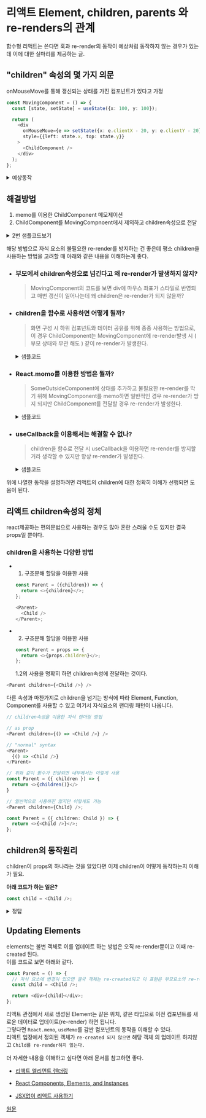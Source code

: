 # 리액트 Element, children, parents 와 re-renders의 관계

함수형 리액트는 쓴다면 훅과 re-render의 동작이 예상처럼 동작하지 않는 경우가 있는데 이에 대한 실마리를 제공하는 글.

## "children" 속성의 몇 가지 의문

onMouseMove를 통해 갱신되는 상태를 가진 컴포넌트가 있다고 가정

```typescript
const MovingComponent = () => {
  const [state, setState] = useState({x: 100, y: 100});

  return (
    <div
      onMouseMove={e => setState({x: e.clientX - 20, y: e.clientY - 20})}
      style={{left: state.x, top: state.y}}
    >
      <ChildComponent />
    </div>
  );
};
```

<details>
    <summary>예상동작</summary>

1. state값이 갱신
2. MovingComponent re-render발생
3. ChildComponent re-render 발생
4. ChildComponent에 무거운 연산이 있다면 마우스를 움직일 때마다 화면 퍼포먼스에 문제가 발생할 확률이 증가( 최적화 필요 )

</details>

## 해결방법

1.  memo를 이용한 ChildComponent 메모제이션
2.  ChildComponent를 MovingCompnoent에서 제외하고 children속성으로 전달

<details>
  <summary>2번 샘플코드보기</summary>

```typescript
const MovingComponent = ({children}) => {
  const [state, setState] = useState({x: 100, y: 100});

  return (
    <div
      onMouseMove={e => setState({x: e.clientX - 20, y: e.clientY - 20})}
      style={{left: state.x, top: state.y}}
    >
      // 기존 ChildCompnent자리를 children으로 대체
      {children}
    </div>
  );
};

// ChildCompnent전달을 위한 래퍼객체 선언
const SomeOutSideComponent = () => {
  return (
    <MovingComponent>
      <ChildCompnent />
    </MovingComponent>
  );
};
```

위와 같은 방식을 적용하면 ChildComponent는 SomeSideComponent에서 관리하는 속성이 되고 MovingComponent의 상태변경에 영향을 받지 않는다.

</details>

해당 방법으로 자식 요소의 불필요한 re-render를 방지하는 건 좋은데 평소 children을 사용하는 방법을 고려할 때 아래와 같은 내용을 이해하는게 좋다.

- ### 부모에서 children속성으로 넘긴다고 왜 re-render가 발생하지 않지?

  > MovingComponent의 코드를 보면 div에 마우스 좌표가 스타일로 반영되고 매번 갱신이 일어나는데 왜 children은 re-render가 되지 않을까?

- ### children을 함수로 사용하면 어떻게 될까?

  > 화면 구성 시 하위 컴포넌트와 데이터 공유를 위해 종종 사용하는 방법으로, 이 경우 ChildComponent는 MovingComponent에 re-render발생 시 ( 부모 상태와 무관 해도 ) 같이 re-render가 발생한다.

    <details>
        <summary>샘플코드</summary>

  ```typescript

  const MovingComponent = ({ children }) => {

    return (
      <div ...// callbacks same as before
      >
        // 자식요소를 render함수를 통해 구성
        // 상태와는 무관한 데이터 전달
        {children({ data: 'something' })}
      </div>
    );
  };

  const SomeOutsideComponent = () => {
    return (
      <MovingComponent>
      // ChildComponent는 MovingComponent에 상태변경 시 re-render
      // 전달되는 data를 사용하지 않음.
      {() => <ChildComponent />}
      </MovingComponent>
    )
  }

  ```

  </details>

- ### React.momo를 이용한 방법은 뭘까?

  > SomeOutsideComponent에 상태를 추가하고 불필요한 re-render를 막기 위해 MovingComponent를 memo하면 일반적인 경우 re-render가 방지 되지만 ChildComponent를 전달할 경우 re-render가 발생한다.

    <details>
        <summary>샘플코드</summary>

  ```typescript
  // wrapping MovingComponent in memo to prevent it from re-rendering
  const MovingComponentMemo = React.memo(MovingComponent);
  const SomeOutsideComponent = () => {
  // trigger re-renders here with state
  const [state, setState] = useState();

  return (
    <MovingComponentMemo>
      <!-- 자식요소는 SomeOutsideComponent에 상태변경에 따라 re-render됨 -->
      <ChildComponent />
    </MovingComponentMemo>
  )
  ```

  위 상황에서는 MovingComponent를 memo하는 게 아니라 ChildComponent를 memo하면 원하는 동작을 한다.

  ```typescript
    const ChildComponentMemo = React.memo(ChildComponent);

    const SomeOutsideComponent = () => {
      const [state, setState] = useState();

      return (
        <MovingComponent>
          <!--MovingComponent을 memo하지 않아도 자식요소는 re-render하지 않음 -->
          <ChildComponentMemo />
        </MovingComponent>
      )
    }
  ```

</details>

- ### useCallback을 이용해서는 해결할 수 없나?

  > children을 함수로 전달 시 useCallback을 이용하면 re-render를 방지할 거라 생각할 수 있지만 항상 re-render가 발생한다.

  <details>  
    <summary>샘플코드</summary>

  ```typescript
  const SomeOutsideComponent = () => {

    const [state, setState] = useState();

    // useCallback을 이용한 렌더함수 기억
    const child = useCallback(() => {
      return <ChildComponent />;
    }, []);

    return (
      <MovingComponent>
        <!-- 랜더함수를 memo했지만 별 도움이 안됨 -->
        {child}
      </MovingComponent>
    )
  };
  ```

  </details>

위에 나열한 동작을 설명하려면 리액트의 children에 대한 정확히 이해가 선행되면 도움이 된다.

## 리액트 children속성의 정체

react제공하는 편의문법으로 사용하는 경우도 많아 혼란 스러울 수도 있지만 결국 props일 뿐이다.

### children을 사용하는 다양한 방법

- 1. 구조분해 할당을 이용한 사용

  ```typescript
  const Parent = ({children}) => {
    return <>{children}</>;
  };

  <Parent>
    <Child />
  </Parent>;
  ```

- 2.  구조분해 할당을 이용한 사용

  ```typescript
  const Parent = props => {
    return <>{props.children}</>;
  };
  ```

  1.2의 사용을 명확히 하면 children속성에 전달하는 것이다.

```typescript
<Parent children={<Child />} />
```

다른 속성과 마찬가지로 children을 넘기는 방식에 따라 Element, Function, Component를 사용할 수 있고 여기서 자식요소의 랜더링 패턴이 나옵니다.

```typescript
// children속성을 이용한 자식 렌더링 방법

// as prop
<Parent children={() => <Child />} />

// "normal" syntax
<Parent>
  {() => <Child />}
</Parent>

// 위와 같이 함수가 전달되면 내부에서는 이렇게 사용
const Parent = ({ children }) => {
  return <>{children()}</>
}

// 일반적으로 사용하진 않지만 이렇게도 가능
<Parent children={Child} />;

const Parent = ({ children: Child }) => {
  return <>{<Child />}</>;
};
```

## children의 동작원리

children이 props의 하나라는 것을 알았다면 이제 children이 어떻게 동작하는지 이해가 필요.

**아래 코드가 하는 일은?**

```typescript
const child = <Child />;
```

<details>
  <summary>정답</summary>  
  종종 해당 코드를 시작으로 컴포넌트 라이프사이클이 동작한다 생각할 수 있지만 정답이 아니다.

> 앞에 <code><Child \/></code> 는 리액트의 "Element"를 나타내고, <code>React.createElement</code>의 syntax sugar로 결국 <code>object</code>를 반환한다

이제 아래코드를 보자

```typescript
const Parent = () => {
  // 여기에 child는 object상태일 뿐
  const child = <Child />;
  return <div />;
};

// 위 코드는 아래처럼 대체가 가능하다.
const Parent = () => {
  const child = React.createElement(Child, null, null);
};
```

결국 컴포넌트 함수에서 return이 일어나기 전에는 render가 일어나지 않고 object상태로 머물 뿐이다.

```typescript
const Parent = () => {
  const child = <Child />;
  // return을 만나 반환이 되야 비로소 render트리가 발생되고 element가 생김
  return <div>{child}</div>;
};
```

</details>

## Updating Elements

elements는 불변 객체로 이를 업데이트 하는 방법은 오직 re-render뿐이고 이때 re-created 된다.  
이를 코드로 보면 아래와 같다.

```typescript
const Parent = () => {
  // 자식 요소에 변경이 있으면 결국 객체는 re-created되고 이 표현은 부모요소의 re-render를 통해 확인가능
  const child = <Child />;

  return <div>{child}</div>;
};
```

리액트 관점에서 새로 생성된 Element는 같은 위치, 같은 타입으로 이전 컴포넌트를 새로운 데이터로 업데이트(re-render) 하면 됩니다.  
그렇다면 <code>React.memo</code>, <code>useMemo</code>를 감싼 컴포넌트의 동작을 이해할 수 있다.  
리액트 입장에서 정의된 객체가 <code>re-created 되지 않으면</code> 해당 객체 의 업데이트 하지않고 <code>Child를 re-render하지 않는다.</code>

더 자세한 내용을 이해하고 싶다면 아래 문서를 참고하면 좋다.

- [리액트 엘리먼트 렌더링](https://ko.reactjs.org/docs/rendering-elements.html)

- [React Components, Elements, and Instances](reactjs.org/blog/2015/12/18/react-components-elements-and-instances.html#elements-describe-the-tree)
- [JSX없이 리액트 사용하기](https://ko.reactjs.org/docs/react-without-jsx.html)

[원문](https://www.developerway.com/posts/react-elements-children-parents)
